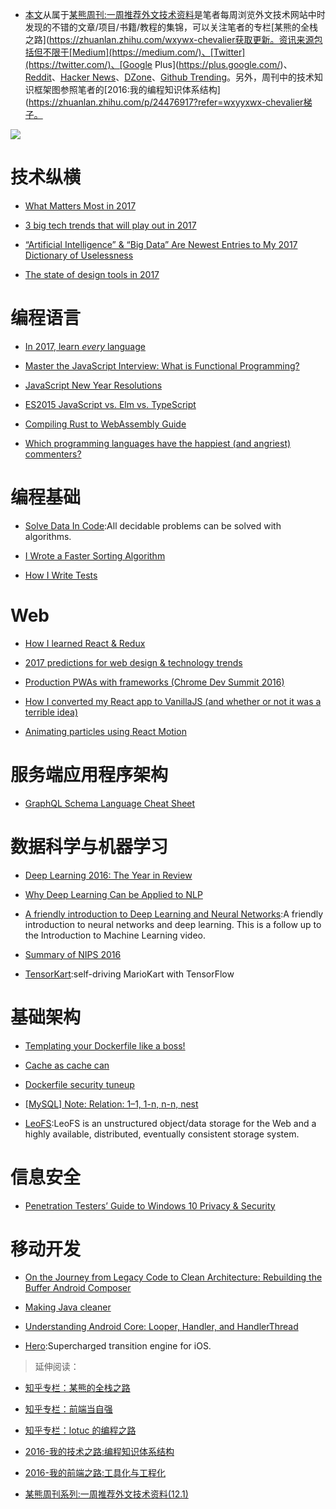 ﻿- [本文](https://zhuanlan.zhihu.com/p/24739573)从属于[某熊周刊:一周推荐外文技术资料](https://github.com/wx-chevalier/Coder-Knowledge-Graph/tree/master/Weekly)是笔者每周浏览外文技术网站中时发现的不错的文章/项目/书籍/教程的集锦，可以关注笔者的专栏[某熊的全栈之路](https://zhuanlan.zhihu.com/wxywx-chevalier获取更新。资讯来源包括但不限于[Medium](https://medium.com/)、[Twitter](https://twitter.com/)、[Google Plus](https://plus.google.com/)、[Reddit](https://www.reddit.com/)、[Hacker News](https://news.ycombinator.com/)、[DZone](https://dzone.com/)、[Github Trending](https://github.com/trending)。另外，周刊中的技术知识框架图参照笔者的[2016:我的编程知识体系结构](https://zhuanlan.zhihu.com/p/24476917?refer=wxyyxwx-chevalier梯子。

![](https://coding.net/u/hoteam/p/Cache/git/raw/master/2017/1/1/1-hRB8kRj4Ts-OBNp5kUxFCQ.jpeg)

# 技术纵横

- [What Matters Most in 2017](https://backchannel.com/what-matters-most-in-2017-a897c34bd3b9?source=bookmarks---------4----------)

- [3 big tech trends that will play out in 2017](https://medium.com/lightspeed-venture-partners/3-big-tech-trends-that-will-play-out-in-2017-2f369d2a62a7?source=bookmarks---------6----------)

- [“Artificial Intelligence” & “Big Data” Are Newest Entries to My 2017 Dictionary of Uselessness](https://hackernoon.com/artificial-intelligence-big-data-are-newest-entries-to-my-2017-dictionary-of-uselessness-753ad5330e95#.hw8qex6tm)

- [The state of design tools in 2017](https://medium.com/froont/the-state-of-design-tools-in-2017-5fc15fccd6dd#.7lsi4l6i4)

# 编程语言

- [In 2017, learn _every_ language](https://blog.bradfieldcs.com/in-2017-learn-every-language-59b11f68eee?source=bookmarks---------8----------)

- [Master the JavaScript Interview: What is Functional Programming?](https://medium.com/javascript-scene/master-the-javascript-interview-what-is-functional-programming-7f218c68b3a0#.70mvowcts)

- [JavaScript New Year Resolutions](https://medium.com/javascript-scene/javascript-new-year-resolutions-countdown-8390dae90762)

- [ES2015 JavaScript vs. Elm vs. TypeScript](https://medium.com/front-end-hacking/es2015-vs-elm-vs-typescript-a88dbc5d14d9#.s260cwp4b)

- [Compiling Rust to WebAssembly Guide](https://medium.com/@chicoxyzzy/compiling-rust-to-webassembly-guide-411066a69fde#.qbke0pr79)

- [Which programming languages have the happiest (and angriest) commenters?](https://hackernoon.com/which-programming-languages-have-the-happiest-and-angriest-commenters-ebe91b3852ed#.iar0v3ipj)

# 编程基础

- [Solve Data In Code](https://github.com/espadrine/Solve-Data-In-Code):All decidable problems can be solved with algorithms.

- [I Wrote a Faster Sorting Algorithm](https://probablydance.com/2016/12/27/i-wrote-a-faster-sorting-algorithm/)

- [How I Write Tests](https://blog.nelhage.com/2016/12/how-i-test/)

# Web

- [How I learned React & Redux](https://iot-for-all.com/how-i-learned-react-redux-63087d7cf345#.sozwrlxju)

- [2017 predictions for web design & technology trends](https://medium.com/envato/2017-predictions-for-web-design-technology-trends-d11d29afd109?source=bookmarks---------7----------)

- [Production PWAs with frameworks (Chrome Dev Summit 2016)](https://www.youtube.com/watch?v=e8XejNt5SZo)

- [How I converted my React app to VanillaJS (and whether or not it was a terrible idea)](https://hackernoon.com/how-i-converted-my-react-app-to-vanillajs-and-whether-or-not-it-was-a-terrible-idea-4b14b1b2faff#.pfj5wpfrl)

- [Animating particles using React Motion](https://hackernoon.com/animating-particles-using-react-motion-dcded1895f17#.5pywxqfe6)

# 服务端应用程序架构

- [GraphQL Schema Language Cheat Sheet](https://wehavefaces.net/graphql-shorthand-notation-cheatsheet-17cd715861b6?source=bookmarks---------1----------)

# 数据科学与机器学习

- [Deep Learning 2016: The Year in Review](http://www.deeplearningweekly.com/blog/deep-learning-2016-the-year-in-review)

- [Why Deep Learning Can be Applied to NLP](https://medium.com/intuitionmachine/why-deep-learning-can-be-applied-to-natural-languages-46c74a6f861f?source=reading_list---------1-2---------)

- [A friendly introduction to Deep Learning and Neural Networks](https://www.youtube.com/watch?v=BR9h47Jtqyw):A friendly introduction to neural networks and deep learning. This is a follow up to the Introduction to Machine Learning video.

- [Summary of NIPS 2016](http://blog.evjang.com/2017/01/nips2016.html)

- [TensorKart](https://github.com/kevinhughes27/TensorKart):self-driving MarioKart with TensorFlow

# 基础架构

- [Templating your Dockerfile like a boss!](https://blog.dockbit.com/templating-your-dockerfile-like-a-boss-2a84a67d28e9?source=bookmarks---------2----------)

- [Cache as cache can](https://hackernoon.com/cache-as-cache-can-e3cf86552263?source=bookmarks---------3----------)

- [Dockerfile security tuneup](https://medium.com/microscaling-systems/dockerfile-security-tuneup-166f1cdafea1#.r0c0j1uwv)

- [[MySQL] Note: Relation: 1–1, 1-n, n-n, nest](https://hackernoon.com/mysql-tutorial-example-relation-foreign-key-database-funtion-join-table-query-one-namy-nest-41dd09648fbd#.6nmues15w)

- [LeoFS](https://github.com/leo-project/leofs):LeoFS is an unstructured object/data storage for the Web and a highly available, distributed, eventually consistent storage system.

# 信息安全

- [Penetration Testers’ Guide to Windows 10 Privacy & Security](https://hackernoon.com/the-2017-pentester-guide-to-windows-10-privacy-security-cf734c510b8d?source=bookmarks---------5----------)

# 移动开发

- [On the Journey from Legacy Code to Clean Architecture: Rebuilding the Buffer Android Composer](https://medium.com/@hitherejoe/on-the-journey-from-legacy-code-to-clean-architecture-rebuilding-the-buffer-android-composer-63a1b55cc53f#.h5qyr3l9y)

- [Making Java cleaner](https://medium.com/@AndroidAdvance/making-the-java-code-cleaner-1-d016eb71fad3?source=bookmarks---------0----------)

- [Understanding Android Core: Looper, Handler, and HandlerThread](https://blog.mindorks.com/android-core-looper-handler-and-handlerthread-bd54d69fe91a)

- [Hero](https://github.com/lkzhao/Hero):Supercharged transition engine for iOS.

> 延伸阅读：

- [知乎专栏：某熊的全栈之路](https://zhuanlan.zhihu.com/wx-chevalier)
  >
- [知乎专栏：前端当自强](https://zhuanlan.zhihu.com/c_67532981)
  >
- [知乎专栏：lotuc 的编程之路](https://zhuanlan.zhihu.com/lotuc)
  >
- [2016-我的技术之路:编程知识体系结构](https://zhuanlan.zhihu.com/p/24476917?refer=wx-chevalier)
  >
- [2016-我的前端之路:工具化与工程化](https://zhuanlan.zhihu.com/p/24575395?refer=wx-chevalier)
  >
- [某熊周刊系列:一周推荐外文技术资料(12.1)](https://zhuanlan.zhihu.com/p/24516669?refer=wx-chevalier)
